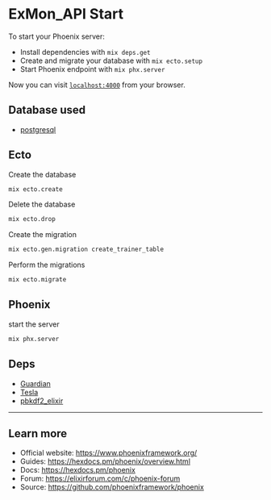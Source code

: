 # ExMon_API Start

To start your Phoenix server:

- Install dependencies with `mix deps.get`
- Create and migrate your database with `mix ecto.setup`
- Start Phoenix endpoint with `mix phx.server`

Now you can visit [`localhost:4000`](http://localhost:4000) from your browser.

## Database used

- [postgresql](https://www.postgresql.org/)

## Ecto

Create the database

```bash
mix ecto.create
```

Delete the database

```bash
mix ecto.drop
```

Create the migration

```bash
mix ecto.gen.migration create_trainer_table
```

Perform the migrations

```bash
mix ecto.migrate
```

## Phoenix

start the server

```bash
mix phx.server
```

## Deps

- [Guardian](https://github.com/ueberauth/guardian)
- [Tesla](https://github.com/teamon/tesla)
- [pbkdf2_elixir](https://github.com/riverrun/pbkdf2_elixir)

---

## Learn more

- Official website: https://www.phoenixframework.org/
- Guides: https://hexdocs.pm/phoenix/overview.html
- Docs: https://hexdocs.pm/phoenix
- Forum: https://elixirforum.com/c/phoenix-forum
- Source: https://github.com/phoenixframework/phoenix
